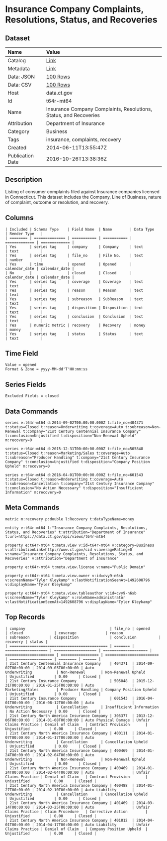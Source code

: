 # Insurance Company Complaints, Resolutions, Status, and Recoveries

## Dataset

| Name | Value |
| :--- | :---- |
| Catalog | [Link](https://catalog.data.gov/dataset/insurance-company-complaints-resolutions-status-and-recoveries) |
| Metadata | [Link](https://data.ct.gov/api/views/t64r-mt64) |
| Data: JSON | [100 Rows](https://data.ct.gov/api/views/t64r-mt64/rows.json?max_rows=100) |
| Data: CSV | [100 Rows](https://data.ct.gov/api/views/t64r-mt64/rows.csv?max_rows=100) |
| Host | data.ct.gov |
| Id | t64r-mt64 |
| Name | Insurance Company Complaints, Resolutions, Status, and Recoveries |
| Attribution | Department of Insurance |
| Category | Business |
| Tags | insurance, complaints, recovery |
| Created | 2014-06-11T13:55:47Z |
| Publication Date | 2016-10-26T13:38:36Z |

## Description

Listing of consumer complaints filed against Insurance companies licensed in Connecticut. This dataset includes the Company, Line of Business, nature of complaint, outcome or resolution, and recovery.

## Columns

```ls
| Included | Schema Type    | Field Name  | Name        | Data Type     | Render Type   |
| ======== | ============== | =========== | =========== | ============= | ============= |
| Yes      | series tag     | company     | Company     | text          | text          |
| Yes      | series tag     | file_no     | File No.    | text          | number        |
| Yes      | time           | opened      | Opened      | calendar_date | calendar_date |
| No       |                | closed      | Closed      | calendar_date | calendar_date |
| Yes      | series tag     | coverage    | Coverage    | text          | text          |
| Yes      | series tag     | reason      | Reason      | text          | text          |
| Yes      | series tag     | subreason   | SubReason   | text          | text          |
| Yes      | series tag     | disposition | Disposition | text          | text          |
| Yes      | series tag     | conclusion  | Conclusion  | text          | text          |
| Yes      | numeric metric | recovery    | Recovery    | money         | money         |
| Yes      | series tag     | status      | Status      | text          | text          |
```

## Time Field

```ls
Value = opened
Format & Zone = yyyy-MM-dd'T'HH:mm:ss
```

## Series Fields

```ls
Excluded Fields = closed
```

## Data Commands

```ls
series e:t64r-mt64 d:2014-09-02T00:00:00.000Z t:file_no=404371 t:status=Closed t:reason=Underwriting t:coverage=Auto t:subreason=Non-Renewal t:company="21st Century Centennial Insurance Company" t:conclusion=Unjustified t:disposition="Non-Renewal Upheld" m:recovery=0

series e:t64r-mt64 d:2015-12-31T00:00:00.000Z t:file_no=505848 t:status=Closed t:reason=Marketing/Sales t:coverage=Auto t:subreason="Producer Handling" t:company="21st Century Insurance Company" t:conclusion=Unjustified t:disposition="Company Position Upheld" m:recovery=0

series e:t64r-mt64 d:2016-04-01T00:00:00.000Z t:file_no=601543 t:status=Closed t:reason=Underwriting t:coverage=Auto t:subreason=Cancellation t:company="21st Century Insurance Company" t:conclusion="No Action Necessary" t:disposition="Insufficient Information" m:recovery=0
```

## Meta Commands

```ls
metric m:recovery p:double l:Recovery t:dataTypeName=money

entity e:t64r-mt64 l:"Insurance Company Complaints, Resolutions, Status, and Recoveries" t:attribution="Department of Insurance" t:url=https://data.ct.gov/api/views/t64r-mt64

property e:t64r-mt64 t:meta.view v:id=t64r-mt64 v:category=Business v:attributionLink=http://www.ct.gov/cid v:averageRating=0 v:name="Insurance Company Complaints, Resolutions, Status, and Recoveries" v:attribution="Department of Insurance"

property e:t64r-mt64 t:meta.view.license v:name="Public Domain"

property e:t64r-mt64 t:meta.view.owner v:id=cvy9-n6sb v:screenName="Tyler Kleykamp" v:lastNotificationSeenAt=1492608796 v:displayName="Tyler Kleykamp"

property e:t64r-mt64 t:meta.view.tableauthor v:id=cvy9-n6sb v:screenName="Tyler Kleykamp" v:roleName=administrator v:lastNotificationSeenAt=1492608796 v:displayName="Tyler Kleykamp"
```

## Top Records

```ls
| company                                      | file_no | opened              | closed              | coverage             | reason                 | subreason         | disposition              | conclusion          | recovery | status | 
| ============================================ | ======= | =================== | =================== | ==================== | ====================== | ================= | ======================== | =================== | ======== | ====== | 
| 21st Century Centennial Insurance Company    | 404371  | 2014-09-02T00:00:00 | 2014-09-03T00:00:00 | Auto                 | Underwriting           | Non-Renewal       | Non-Renewal Upheld       | Unjustified         | 0.00     | Closed | 
| 21st Century Insurance Company               | 505848  | 2015-12-31T00:00:00 | 2016-01-25T00:00:00 | Auto                 | Marketing/Sales        | Producer Handling | Company Position Upheld  | Unjustified         | 0.00     | Closed | 
| 21st Century Insurance Company               | 601543  | 2016-04-01T00:00:00 | 2016-08-12T00:00:00 | Auto                 | Underwriting           | Cancellation      | Insufficient Information | No Action Necessary | 0.00     | Closed | 
| 21st Century North America Insurance Company | 305377  | 2013-12-06T00:00:00 | 2014-01-08T00:00:00 | Auto Physical Damage | Unfair Claims Practice | Denial of Claim   | Contract Provision       | Unjustified         | 0.00     | Closed | 
| 21st Century North America Insurance Company | 400111  | 2014-01-07T00:00:00 | 2014-01-17T00:00:00 | Auto                 | Underwriting           | Cancellation      | Cancellation Upheld      | Unjustified         | 0.00     | Closed | 
| 21st Century North America Insurance Company | 400469  | 2014-01-24T00:00:00 | 2014-02-04T00:00:00 | Auto                 | Underwriting           | Non-Renewal       | Non-Renewal Upheld       | Unjustified         | 0.00     | Closed | 
| 21st Century North America Insurance Company | 400469  | 2014-01-24T00:00:00 | 2014-02-04T00:00:00 | Auto                 | Unfair Claims Practice | Denial of Claim   | Contract Provision       | Unjustified         | 0.00     | Closed | 
| 21st Century North America Insurance Company | 400488  | 2014-01-27T00:00:00 | 2014-02-10T00:00:00 | Auto Liability       | Underwriting           | Cancellation      | Cancellation Upheld      | Unjustified         | 0.00     | Closed | 
| 21st Century North America Insurance Company | 401469  | 2014-03-14T00:00:00 | 2014-03-25T00:00:00 | Auto                 | Unfair Claims Practice | Claim Procedure   | Corrective Action        | Unjustified         | 0.00     | Closed | 
| 21st Century North America Insurance Company | 401812  | 2014-04-01T00:00:00 | 2014-04-17T00:00:00 | Auto Liability       | Unfair Claims Practice | Denial of Claim   | Company Position Upheld  | Unjustified         | 0.00     | Closed | 
```